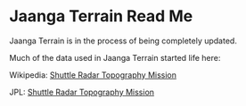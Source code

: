 Jaanga Terrain Read Me
===

Jaanga Terrain is in the process of being completely updated.

Much of the data used in Jaanga Terrain started life here:

Wikipedia: [Shuttle Radar Topography Mission]( http://en.wikipedia.org/wiki/Shuttle_Radar_Topography_Mission )


JPL: [Shuttle Radar Topography Mission]( http://www2.jpl.nasa.gov/srtm/ )